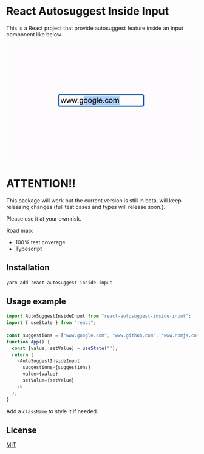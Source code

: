 # React Autosuggest Inside Input

This is a React project that provide autosuggest feature inside an input component like below.

![Demo](https://github.com/anduscheung/react-autosuggest-inside-input/blob/main/src/assets/demo.gif)

# ATTENTION!!

This package will work but the current version is still in beta, will keep releasing changes (full test cases and types will release soon.).

Please use it at your own risk.

Road map:

- 100% test coverage
- Typescript

## Installation

`yarn add react-autosuggest-inside-input`

## Usage example

```js
import AutoSuggestInsideInput from "react-autosuggest-inside-input";
import { useState } from "react";

const suggestions = ["www.google.com", "www.github.com", "www.npmjs.com"];
function App() {
  const [value, setValue] = useState("");
  return (
    <AutoSuggestInsideInput
      suggestions={suggestions}
      value={value}
      setValue={setValue}
    />
  );
}
```

Add a `className` to style it if needed.

## License

[MIT](http://moroshko.mit-license.org)
